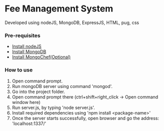 # Fee Management System
Developed using nodeJS, MongoDB, ExpressJS, HTML, pug, css


### Pre-requisites
 - [Install nodeJS](https://nodejs.org/en/download/)
 - [Install MongoDB](https://docs.mongodb.com/manual/installation/)
 - [Install MongoChef(Optional)](http://3t.io/mongochef/download/)
 
### How to use
 1. Open command prompt.
 2. Run mongoDB server using command 'mongod'. 
 4. Go into the project folder.
 5. Open command prompt there (ctrl+shift+right_click -> Open command window here)
 6. Run server.js, by typing 'node server.js'.
 7. Install required dependencies using 'npm install &lt;package-name&gt;'
 8. Once the server starts successfully, open browser and go the address: 'localhost:1337/'

